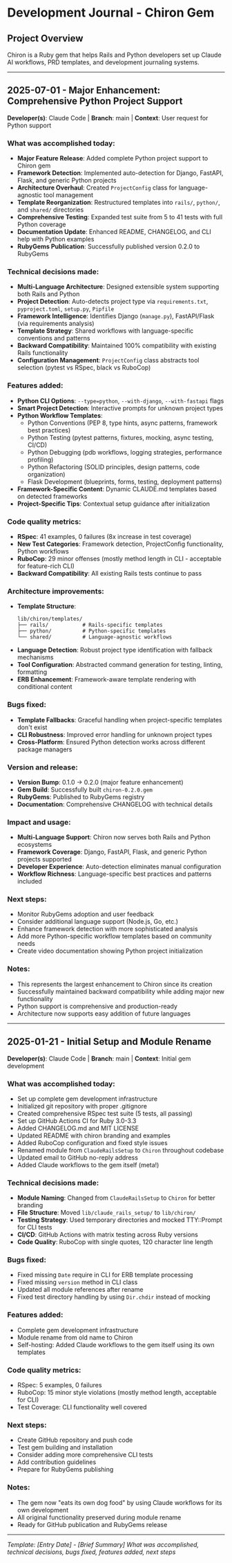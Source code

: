 # Development Journal - Chiron Gem

## Project Overview
Chiron is a Ruby gem that helps Rails and Python developers set up Claude AI workflows, PRD templates, and development journaling systems.

---

## 2025-07-01 - Major Enhancement: Comprehensive Python Project Support
**Developer(s)**: Claude Code | **Branch**: main | **Context**: User request for Python support

### What was accomplished today:
- **Major Feature Release**: Added complete Python project support to Chiron gem
- **Framework Detection**: Implemented auto-detection for Django, FastAPI, Flask, and generic Python projects
- **Architecture Overhaul**: Created `ProjectConfig` class for language-agnostic tool management
- **Template Reorganization**: Restructured templates into `rails/`, `python/`, and `shared/` directories
- **Comprehensive Testing**: Expanded test suite from 5 to 41 tests with full Python coverage
- **Documentation Update**: Enhanced README, CHANGELOG, and CLI help with Python examples
- **RubyGems Publication**: Successfully published version 0.2.0 to RubyGems

### Technical decisions made:
- **Multi-Language Architecture**: Designed extensible system supporting both Rails and Python
- **Project Detection**: Auto-detects project type via `requirements.txt`, `pyproject.toml`, `setup.py`, `Pipfile`
- **Framework Intelligence**: Identifies Django (`manage.py`), FastAPI/Flask (via requirements analysis)
- **Template Strategy**: Shared workflows with language-specific conventions and patterns
- **Backward Compatibility**: Maintained 100% compatibility with existing Rails functionality
- **Configuration Management**: `ProjectConfig` class abstracts tool selection (pytest vs RSpec, black vs RuboCop)

### Features added:
- **Python CLI Options**: `--type=python`, `--with-django`, `--with-fastapi` flags
- **Smart Project Detection**: Interactive prompts for unknown project types
- **Python Workflow Templates**:
  - Python Conventions (PEP 8, type hints, async patterns, framework best practices)
  - Python Testing (pytest patterns, fixtures, mocking, async testing, CI/CD)
  - Python Debugging (pdb workflows, logging strategies, performance profiling)
  - Python Refactoring (SOLID principles, design patterns, code organization)
  - Flask Development (blueprints, forms, testing, deployment patterns)
- **Framework-Specific Content**: Dynamic CLAUDE.md templates based on detected frameworks
- **Project-Specific Tips**: Contextual setup guidance after initialization

### Code quality metrics:
- **RSpec**: 41 examples, 0 failures (8x increase in test coverage)
- **New Test Categories**: Framework detection, ProjectConfig functionality, Python workflows
- **RuboCop**: 29 minor offenses (mostly method length in CLI - acceptable for feature-rich CLI)
- **Backward Compatibility**: All existing Rails tests continue to pass

### Architecture improvements:
- **Template Structure**: 
  ```
  lib/chiron/templates/
  ├── rails/           # Rails-specific templates
  ├── python/          # Python-specific templates  
  └── shared/          # Language-agnostic workflows
  ```
- **Language Detection**: Robust project type identification with fallback mechanisms
- **Tool Configuration**: Abstracted command generation for testing, linting, formatting
- **ERB Enhancement**: Framework-aware template rendering with conditional content

### Bugs fixed:
- **Template Fallbacks**: Graceful handling when project-specific templates don't exist
- **CLI Robustness**: Improved error handling for unknown project types
- **Cross-Platform**: Ensured Python detection works across different package managers

### Version and release:
- **Version Bump**: 0.1.0 → 0.2.0 (major feature enhancement)
- **Gem Build**: Successfully built `chiron-0.2.0.gem`
- **RubyGems**: Published to RubyGems registry
- **Documentation**: Comprehensive CHANGELOG with technical details

### Impact and usage:
- **Multi-Language Support**: Chiron now serves both Rails and Python ecosystems
- **Framework Coverage**: Django, FastAPI, Flask, and generic Python projects supported
- **Developer Experience**: Auto-detection eliminates manual configuration
- **Workflow Richness**: Language-specific best practices and patterns included

### Next steps:
- Monitor RubyGems adoption and user feedback
- Consider additional language support (Node.js, Go, etc.)
- Enhance framework detection with more sophisticated analysis
- Add more Python-specific workflow templates based on community needs
- Create video documentation showing Python project initialization

### Notes:
- This represents the largest enhancement to Chiron since its creation
- Successfully maintained backward compatibility while adding major new functionality
- Python support is comprehensive and production-ready
- Architecture now supports easy addition of future languages

---

## 2025-01-21 - Initial Setup and Module Rename
**Developer(s)**: Claude Code | **Branch**: main | **Context**: Initial gem development

### What was accomplished today:
- Set up complete gem development infrastructure
- Initialized git repository with proper .gitignore
- Created comprehensive RSpec test suite (5 tests, all passing)
- Set up GitHub Actions CI for Ruby 3.0-3.3
- Added CHANGELOG.md and MIT LICENSE
- Updated README with chiron branding and examples
- Added RuboCop configuration and fixed style issues
- Renamed module from `ClaudeRailsSetup` to `Chiron` throughout codebase
- Updated email to GitHub no-reply address
- Added Claude workflows to the gem itself (meta!)

### Technical decisions made:
- **Module Naming**: Changed from `ClaudeRailsSetup` to `Chiron` for better branding
- **File Structure**: Moved `lib/claude_rails_setup/` to `lib/chiron/`
- **Testing Strategy**: Used temporary directories and mocked TTY::Prompt for CLI tests
- **CI/CD**: GitHub Actions with matrix testing across Ruby versions
- **Code Quality**: RuboCop with single quotes, 120 character line length

### Bugs fixed:
- Fixed missing `Date` require in CLI for ERB template processing
- Fixed missing `version` method in CLI class
- Updated all module references after rename
- Fixed test directory handling by using `Dir.chdir` instead of mocking

### Features added:
- Complete gem development infrastructure
- Module rename from old name to Chiron
- Self-hosting: Added Claude workflows to the gem itself using its own templates

### Code quality metrics:
- RSpec: 5 examples, 0 failures
- RuboCop: 15 minor style violations (mostly method length, acceptable for CLI)
- Test Coverage: CLI functionality well covered

### Next steps:
- Create GitHub repository and push code
- Test gem building and installation
- Consider adding more comprehensive CLI tests
- Add contribution guidelines
- Prepare for RubyGems publishing

### Notes:
- The gem now "eats its own dog food" by using Claude workflows for its own development
- All original functionality preserved during module rename
- Ready for GitHub publication and RubyGems release

---

*Template: [Entry Date] - [Brief Summary]*
*What was accomplished, technical decisions, bugs fixed, features added, next steps*